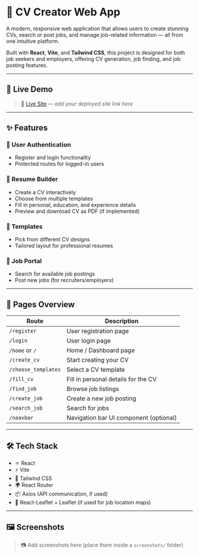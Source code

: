 # 💼 CV Creator Web App

A modern, responsive web application that allows users to create stunning CVs, search or post jobs, and manage job-related information — all from one intuitive platform.

Built with **React**, **Vite**, and **Tailwind CSS**, this project is designed for both job seekers and employers, offering CV generation, job finding, and job posting features.

---

## 🚀 Live Demo

> 🔗 [Live Site](https://your-deployment-link.com) — _add your deployed site link here_

---

## ✨ Features

### 👤 User Authentication
- Register and login functionality
- Protected routes for logged-in users

### 📄 Resume Builder
- Create a CV interactively
- Choose from multiple templates
- Fill in personal, education, and experience details
- Preview and download CV as PDF (if implemented)

### 🎨 Templates
- Pick from different CV designs
- Tailored layout for professional resumes

### 💼 Job Portal
- Search for available job postings
- Post new jobs (for recruiters/employers)

---

## 🧭 Pages Overview

| Route                | Description                             |
|---------------------|-----------------------------------------|
| `/register`         | User registration page                  |
| `/login`            | User login page                         |
| `/home` or `/`      | Home / Dashboard page                   |
| `/create_cv`        | Start creating your CV                  |
| `/choose_templates` | Select a CV template                    |
| `/fill_cv`          | Fill in personal details for the CV     |
| `/find_job`         | Browse job listings                     |
| `/create_job`       | Create a new job posting                |
| `/search_job`       | Search for jobs                         |
| `/naavbar`          | Navigation bar UI component (optional)  |

---

## 🛠️ Tech Stack

- ⚛️ React
- ⚡ Vite
- 🎨 Tailwind CSS
- 🌍 React Router
- 📦 Axios (API communication, if used)
- 📍 React-Leaflet + Leaflet (if used for job location maps)

---

## 🖼️ Screenshots

> 📷 Add screenshots here (place them inside a `screenshots/` folder)

